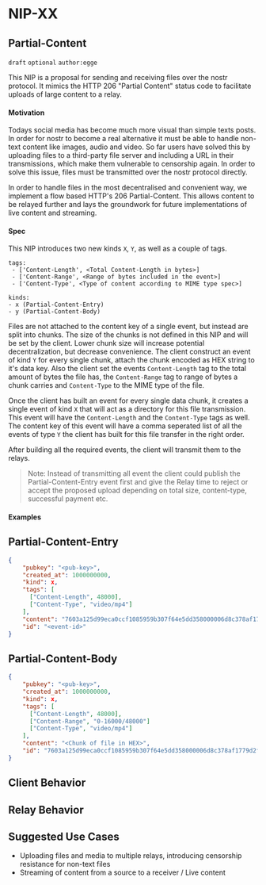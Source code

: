NIP-XX
======

Partial-Content
-----------------------------------

`draft` `optional` `author:egge`

This NIP is a proposal for sending and receiving files over the nostr protocol. It mimics the HTTP 206 "Partial Content" status code to facilitate uploads of large content to a relay.

#### Motivation

Todays social media has become much more visual than simple texts posts. In order for nostr to become a real alternative it must be able to handle non-text content like images, audio and video. So far users have solved this by uploading files to a third-party file server and including a URL in their transmissions, which make them vulnerable to censorship again. In order to solve this issue, files must be transmitted over the nostr protocol directly.

In order to handle files in the most decentralised and convenient way, we implement a flow based HTTP's 206 Partial-Content. This allows content to be relayed further and lays the groundwork for future implementations of live content and streaming.

#### Spec

This NIP introduces two new kinds `X`, `Y`, as well as a couple of tags.

```
tags:
 - ['Content-Length', <Total Content-Length in bytes>]
 - ['Content-Range', <Range of bytes included in the event>] 
 - ['Content-Type', <Type of content according to MIME type spec>] 

kinds:
- x (Partial-Content-Entry)
- y (Partial-Content-Body)
```

Files are not attached to the content key of a single event, but instead are split into chunks. The size of the chunks is not defined in this NIP and will be set by the client. Lower chunk size will increase potential decentralization, but decrease convenience.
The client construct an event of kind `Y` for every single chunk, attach the chunk encoded as HEX string to it's data key. Also the client set the events `Content-Length` tag to the total amount of bytes the file has, the `Content-Range` tag to range of bytes a chunk carries and `Content-Type` to the MIME type of the file.

Once the client has built an event for every single data chunk, it creates a single event of kind `X` that will act as a directory for this file transmission. This event will have the `Content-Length` and the `Content-Type` tags as well. The content key of this event will have a comma seperated list of all the events of type `Y` the client has built for this file transfer in the right order.

After building all the required events, the client will transmit them to the relays.

> Note: Instead of transmitting all event the client could publish the Partial-Content-Entry event first and give the Relay time to reject or accept the proposed upload depending on total size, content-type, successful payment etc.

#### Examples

## Partial-Content-Entry

```json
{
    "pubkey": "<pub-key>",
    "created_at": 1000000000,
    "kind": x,
    "tags": [
      ["Content-Length", 48000],
      ["Content-Type", "video/mp4"]
    ],
    "content": "7603a125d99eca0ccf1085959b307f64e5dd358000006d8c378af1779d2feebc,8000006d8c378af1779d2feebc7603a125d99eca0ccf1085959b307f64e5dd35,000006d8c378af1779d2feebc7603a125d99eca0ccf1085959b307f64e5dd358",
    "id": "<event-id>"
}
```

## Partial-Content-Body

```json
{
    "pubkey": "<pub-key>",
    "created_at": 1000000000,
    "kind": x,
    "tags": [
      ["Content-Length", 48000],
      ["Content-Range", "0-16000/48000"]
      ["Content-Type", "video/mp4"]
    ],
    "content": "<Chunk of file in HEX>",
    "id": "7603a125d99eca0ccf1085959b307f64e5dd358000006d8c378af1779d2feebc"
}
```


Client Behavior
---------------

Relay Behavior
--------------

Suggested Use Cases
-------------------

* Uploading files and media to multiple relays, introducing censorship resistance for non-text files
* Streaming of content from a source to a receiver / Live content